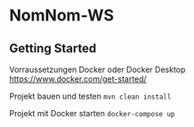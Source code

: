 # NomNom-WS

## Getting Started
Vorraussetzungen Docker oder Docker Desktop
https://www.docker.com/get-started/

Projekt bauen und testen
``mvn clean install``

Projekt mit Docker starten
``docker-compose up``